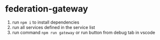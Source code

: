 # federation-gateway
1. run `npm i` to install dependencies
2. run all services defined in the service list
3. run command `npm run gateway` or run button from debug tab in vscode

